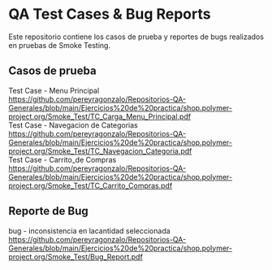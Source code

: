 # QA Test Cases & Bug Reports
Este repositorio contiene los casos de prueba y reportes de bugs realizados en pruebas de Smoke Testing.
## Casos de prueba
Test Case - Menu Principal
<br>
https://github.com/pereyragonzalo/Repositorios-QA-Generales/blob/main/Ejercicios%20de%20practica/shop.polymer-project.org/Smoke_Test/TC_Carga_Menu_Principal.pdf
<br>
Test Case - Navegacion de Categorias
<br>
https://github.com/pereyragonzalo/Repositorios-QA-Generales/blob/main/Ejercicios%20de%20practica/shop.polymer-project.org/Smoke_Test/TC_Navegacion_Categoria.pdf
<br>
Test Case - Carrito_de Compras
<br>
https://github.com/pereyragonzalo/Repositorios-QA-Generales/blob/main/Ejercicios%20de%20practica/shop.polymer-project.org/Smoke_Test/TC_Carrito_Compras.pdf

## Reporte de Bug
bug - inconsistencia en lacantidad seleccionada
<br>
https://github.com/pereyragonzalo/Repositorios-QA-Generales/blob/main/Ejercicios%20de%20practica/shop.polymer-project.org/Smoke_Test/Bug_Report.pdf
